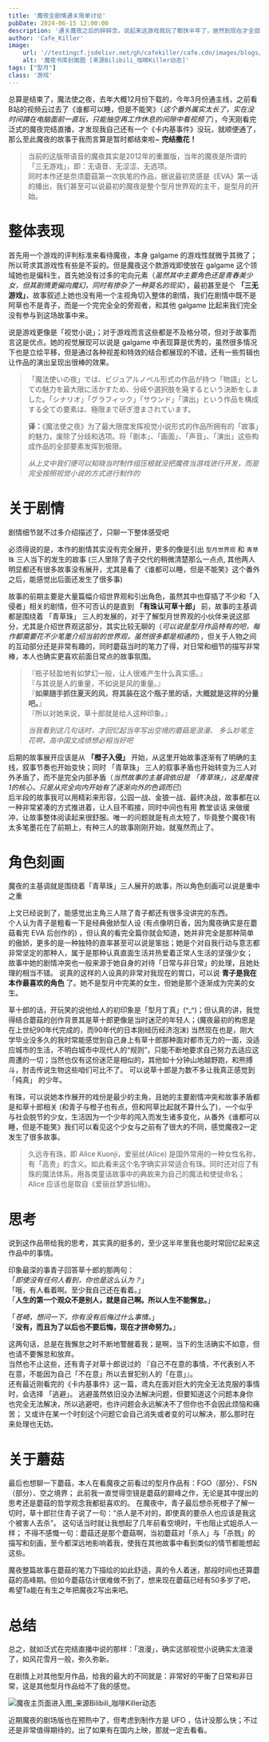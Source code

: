 ```yaml
---
title: '魔夜全剧情通关简单讨论'
pubDate: 2024-06-15 12:00:00
description: '通关魔夜之后的碎碎念，说起来这游戏我玩了都快半年了，居然到现在才全部通关，不过故事确实精彩，是一款在我心中可以排前五的GalGame'
author: 'Cafe_Killer'
image:
    url: '//testingcf.jsdelivr.net/gh/cafekiller/cafe.cdn/images/blogs/game2406152.jpg'
    alt: '魔夜书库封面图 [来源Bilibili_咖啡Killer动态]'
tags: ["型月"]
class: '游戏'
---
```


<!-- # 魔夜全剧情通关简单讨论 -->

总算是结束了，魔法使之夜，去年大概12月份下载的，今年3月份通主线，之前看B站的视频云过去了《谁都可以睡，但是不能笑》（*这个番外属实太长了，实在没时间蹲在电脑面前一直玩，只能抽空再工作休息的间隙中看视频了*），今天刚看完泛式的魔夜完结直播，才发现我自己还有一个《卡内基事件》没玩，就顺便通了，那么至此魔夜的故事于我而言算是暂时都结束啦~ __完结撒花！__

> 当前的这版带语音的魔夜其实是2012年的重置版，当年的魔夜是所谓的「三无游戏」，即：无语音、无涩涩、无选项。  
> 同时本作还是奈须蘑菇第一次执笔的作品，据说最初灵感是《EVA》第一话的播出，我们甚至可以说最初的魔夜是整个型月世界观的主干，是型月的开始。

# 整体表现

首先用一个游戏的评判标准来看待魔夜，本身 galgame 的游戏性就微乎其微了；所以苛求其游戏性有些是不妥的。但是魔夜这个款游戏即使放在 galgame 这个领域她也是偏科生，首先她没有过多的宅向元素（*虽然其中主要角色还是青春美少女，但其剧情更偏向魔幻，同时有掺杂了一种莫名的现实*），最初甚至是个 **「三无游戏」**，故事叙述上她也没有用一个主视角切入整体的剧情，我们在剧情中既不是阿草也不是青子，而是一个完完全全的旁观者，和其他 galgame 比起来我们完全没有参与到这场故事中来。

说是游戏更像是「视觉小说」；对于游戏而言这些都是不及格分项，但对于故事而言这是优点。她的视觉展现可以说是 galgame 中表现算是优秀的，虽然很多情况下也是立绘平移，但是通过各种视差和特效的结合都展现的不错，还有一些剪辑也让作品的演出呈现出很棒的效果。

> 「魔法使いの夜」では、ビジュアルノベル形式の作品が持つ「物語」としての魅力を最大限に活かすため、分岐や選択肢を廃するという決断をしました。「シナリオ」「グラフィック」「サウンド」「演出」という作品を構成する全ての要素は、極限まで研ぎ澄まされています。  
>   
> **译：**《魔法使之夜》为了最大限度发挥视觉小说形式的作品所拥有的「故事」的魅力，废除了分歧和选项。将「剧本」、「画面」、「声音」、「演出」这些构成作品的全部要素发挥到极限。  
>
> *从上文中我们便可以知晓当时制作组压根就没把魔夜当游戏进行开发，而是完全按照视觉小说的方式进行制作的*

# 关于剧情

<small-text>剧情细节就不过多介绍描述了，只聊一下整体感受吧</small-text>

必须得说的是，本作的剧情其实没有完全展开，更多的像是引出 `型月世界观` 和 `青草珠` 三人当下的发生的故事 (三人里除了青子交代的稍微清楚那么一点点, 其他两人明显都还有很多故事没有展开，尤其是看了《谁都可以睡，但是不能笑》这个番外之后，能感觉出后面还发生了很多事)

故事的前期主要是大量篇幅介绍世界观和引出角色，虽然其中也穿插了不少和「入侵者」相关的剧情，但不可否认的是直到 **「有珠认可草十郎」** 前，故事的主基调都是围绕着 「青草珠」 三人的发展的，对于了解型月世界观的小伙伴来说这部分，尤其是介绍世界观这部分，其实比较无聊的（*可以说是型月作品特有的吧，每作都需要花不少笔墨介绍当前的世界观，虽然很多都是相通的*），但关于人物之间的互动部分还是非常有趣的，同时蘑菇当时的笔力了得，对日常和细节的描写非常棒，本人也确实更喜欢前面日常点的故事氛围。

> 『瓶子轻盈地有如梦幻一般，让人很难产生什么真实感。』  
> 『与其说是人的重量，不如说是风的重量。』  
> 『**如果随手抓住夏天的风，将其装在这个瓶子里的话，大概就是这样的分量吧。**』  
> 『所以对她来说，草十郎就是给人这种印象。』 
>
> *当我看到这几句话时，才回忆起当年写出空境的蘑菇是浪漫、 多么妙笔生花啊，高中国文成绩想必相当好吧*

后期的故事展开应该是从 **「橙子入侵」** 开始，从这里开始故事逐渐有了明确的主线，叙事节奏也开始变快；同时 「青草珠」 三人的叙事矛盾也开始转变为三人对外矛盾了，而不是完全内部矛盾（*当然故事的主基调依旧是 「青草珠」，这是魔夜1的核心，只是从完全向内开始有了逐渐向外的色调而已*）  
后半段的故事我可以用精彩来形容，公园一战、金狼一战、最终决战，故事都在以一种非常紧凑的方式推进着，让人目不暇接，同时中间也有用 教堂谈话 来做缓冲，让故事整体阅读起来很舒服。唯一的问题就是有点太短了，毕竟整个魔夜1有太多笔墨花在了前期上，有种三人的故事刚刚开始，就戛然而止了。

# 角色刻画

<small-text>魔夜的主基调就是围绕着「青草珠」三人展开的故事，所以角色刻画可以说是重中之重</small-text>

上文已经说到了，能感觉出主角三人除了青子都还有很多没讲完的东西。  
个人认为青子是粗看一下是经典傲娇型人设 <small-text>(有点像明日香，因为魔夜确实是在蘑菇看完 EVA 后创作的)</small-text> ，但认真的看完全篇你就会知道，她并非完全是那种简单的傲娇，更多的是一种独特的直率甚至可以说是笨拙；她是个对自我行动与意志都非常坚定的那种人，属于是那种认真直面生活并热爱着正常人生活的坚强少女；  
故事中她的剧情冲突也一般来源于她自身的对待「日常与非日常」的处理，且她处理的相当不错。
说真的这样的人设真的非常对我现在的胃口，可以说 __青子是我在本作最喜欢的角色__ 了。她不是型月中完美的女生，但她是那个逐渐成为完美的女生。

草十郎的话，开玩笑的说他给人的初印象是「型月丁真」(^_^)；但认真的讲，我觉得结合蘑菇的创作背景其是草十郎更像是当时迷茫的年轻人；<small-text>(魔夜最初的构思是在上世纪90年代完成的，而90年代的日本刚经历经济泡沫)</small-text>
当然现在也是，刚大学毕业没多久的我时常能感觉到自己身上有草十郎那种面对都市无力的一面，没适应城市的生活，不明白城市中现代人的“规则”，只能不断地要求自己努力去适应这周遭的一切；当然也仅有这份迷茫是相似的，其他如十分钟山地越野跑，和熊搏斗，肘击传说生物这些咱们可比不了。
可以说草十郎是为数不多让我真正感觉到 「纯真」 的少年。

有珠，可以说她本作展开的戏份是最少的主角，且她的主要剧情冲突和故事矛盾都是和草十郎相关 <small-text>(和青子与橙子也有点，但和阿草比起就不算什么了)</small-text>，一个似乎与社会脱节的少女，生活因为一个少年的闯入而发生诸多变化，从番外《谁都可以睡，但是不能笑》我们可以看见这个少女与之前有了很大的不同，感觉魔夜2一定发生了很多故事。

> 久远寺有珠，即 Alice Kuonji，爱丽丝(Alice) 是国外常用的一种女性名称，有「高贵」的含义。如此看来这个名字确实非常适合有珠。同时还对应了有珠的魔法体系，用各类童话故事中的典故来为自己的魔法和使徒命名；Alice 应该也是取自《爱丽丝梦游仙境》。

# 思考

说到这作品带给我的思考，其实真的挺多的，至少这半年里我也能时常回忆起来这作品中的事情。

印象最深的事青子回答草十郎的那两句：  
「*即使没有任何人看到，你也是这么认为？*」  
「哦，有人看着啊。至少我自己还在看着。」  
「**人生的第一个观众不是别人，就是自己啊。所以人生不能懈怠。**」

「*苍崎，想问一下，你有没有后悔过什么事情。*」  
「**没有，而且为了以后也不要后悔，现在才拼命努力。**」  

这两句话，总是在我懈怠之时不断地警醒着我；是啊，当下的生活确实不如意，但也请不要懈怠和放弃。  
当然也不止这些，还有青子对草十郎说过的 『自己不在意的事情，不代表别人不在意，不能因为自己「不在意」所以去冒犯别人的「在意」』。  
还有最近刚看完的《卡内基事件》这一篇，鸢丸在面对巨大的完全无法克服的事情时，会选择 「逃避」。
逃避虽然依旧没办法解决问题，但要知道这个问题本身你也完全无法解决，所以逃避吧，也许问题会永远解决不了但你也不会因此烦恼和痛苦；
又或许在某一个时刻这个问题它会自己消失或者变的可以解决，那么那时在来处理也无妨。

# 关于蘑菇

最后也想聊一下蘑菇，本人在看魔夜之前看过的型月作品有：FGO（部分）、FSN（部分）、空之境界；
此前我一直觉得空镜是蘑菇的巅峰之作，无论是其中提出的思考还是蘑菇的哲学观念我都挺喜欢的。
在魔夜中，青子最后想杀死橙子了解一切时，草十郎拦住青子说了一句：“杀人是不对的，即使真的要杀人也应该是我这个被害人去杀”。
这句话当时就让我想起了几年前看空境时，干也阻止式姐杀人一样；
不得不感慨一句：蘑菇还是那个蘑菇啊，当初蘑菇对「杀人」与「杀戮」的描写和刻画，至今都深远地影响着我，使我在其他故事中看到类似的情节都能想起这些。

魔夜整篇故事在蘑菇的笔力下描绘的如此舒适，真的令人着迷，那段时间也还算蘑菇的高峰期。但如今蘑菇估计很难做不到了，想来现在蘑菇已经有50多岁了吧，希望Ta能在有生之年把魔夜2写出来吧。

# 总结

总之，就如泛式在完结直播中说的那样：「浪漫」，确实这部视觉小说确实太浪漫了，如风花雪月一般，弥久弥新。 

在剧情上对其他型月作品，给我的最大的不同就是：非常好的平衡了日常和非日常，这是其他型月作品给不了我的感觉。

![魔夜主页面进入图_来源Bilibili_咖啡Killer动态](//testingcf.jsdelivr.net/gh/cafekiller/cafe.cdn/images/blogs/game2406151.jpg)

近期魔夜的剧场版也在预热中了，但考虑到制作方是 UFO ，估计没那么快；不过还是非常值得期待的，出了如果有在国内上映，那就一定去看看。